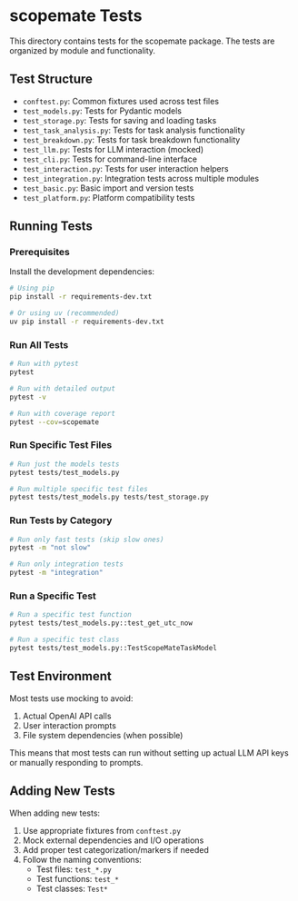 # scopemate Tests

This directory contains tests for the scopemate package. The tests are organized by module and functionality.

## Test Structure

- `conftest.py`: Common fixtures used across test files
- `test_models.py`: Tests for Pydantic models
- `test_storage.py`: Tests for saving and loading tasks
- `test_task_analysis.py`: Tests for task analysis functionality
- `test_breakdown.py`: Tests for task breakdown functionality
- `test_llm.py`: Tests for LLM interaction (mocked)
- `test_cli.py`: Tests for command-line interface 
- `test_interaction.py`: Tests for user interaction helpers
- `test_integration.py`: Integration tests across multiple modules
- `test_basic.py`: Basic import and version tests
- `test_platform.py`: Platform compatibility tests

## Running Tests

### Prerequisites

Install the development dependencies:

```bash
# Using pip
pip install -r requirements-dev.txt

# Or using uv (recommended)
uv pip install -r requirements-dev.txt
```

### Run All Tests

```bash
# Run with pytest
pytest

# Run with detailed output
pytest -v

# Run with coverage report
pytest --cov=scopemate
```

### Run Specific Test Files

```bash
# Run just the models tests
pytest tests/test_models.py

# Run multiple specific test files
pytest tests/test_models.py tests/test_storage.py
```

### Run Tests by Category

```bash
# Run only fast tests (skip slow ones)
pytest -m "not slow"

# Run only integration tests
pytest -m "integration"
```

### Run a Specific Test

```bash
# Run a specific test function
pytest tests/test_models.py::test_get_utc_now

# Run a specific test class
pytest tests/test_models.py::TestScopeMateTaskModel
```

## Test Environment

Most tests use mocking to avoid:
1. Actual OpenAI API calls
2. User interaction prompts
3. File system dependencies (when possible)

This means that most tests can run without setting up actual LLM API keys or manually responding to prompts.

## Adding New Tests

When adding new tests:

1. Use appropriate fixtures from `conftest.py`
2. Mock external dependencies and I/O operations
3. Add proper test categorization/markers if needed
4. Follow the naming conventions:
   - Test files: `test_*.py`
   - Test functions: `test_*`
   - Test classes: `Test*` 